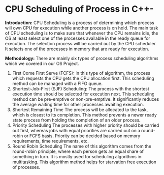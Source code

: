 # CPU Scheduling of Process in C++-


**Introduction:**
CPU Scheduling is a process of determining which process will own CPU for execution while another process is on hold. The main task of CPU scheduling is to make sure that whenever the CPU remains idle, the OS at least select one of the processes available in the ready queue for execution. The selection process will be carried out by the CPU scheduler. It selects one of the processes in memory that are ready for execution. 

**Methodology:**
There are mainly six types of process scheduling algorithms which we covered in our OS Project.
1.	First Come First Serve (FCFS):
In this type of algorithm, the process which requests the CPU gets the CPU allocation first. This scheduling method can be managed with a FIFO queue.
2.	Shortest-Job-First (SJF) Scheduling:
The process with the shortest execution time should be selected for execution next. This scheduling method can be pre-emptive or non-pre-emptive. It significantly reduces the average waiting time for other processes awaiting execution.
3.	Shortest Remaining Time
The process will be allocated to the task, which is closest to its completion. This method prevents a newer ready state process from holding the completion of an older process.
4.	Priority Scheduling
The processes with higher priority should be carried out first, whereas jobs with equal priorities are carried out on a round-robin or FCFS basis. Priority can be decided based on memory requirements, time requirements, etc.
5.	Round Robin Scheduling
The name of this algorithm comes from the round-robin principle, where each person gets an equal share of something in turn. It is mostly used for scheduling algorithms in multitasking. This algorithm method helps for starvation free execution of processes.
